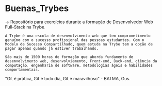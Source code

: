 # Buenas_Trybes

-> Repositório para exercícios durante a formação de Desenvolvedor Web Full-Stack na Trybe.

	A Trybe é uma escola de desenvolvimento web que tem comprometimento genuíno com o sucesso profissional das pessoas estudantes. Com o Modelo de Sucesso Compartilhado, quem estuda na Trybe tem a opção de pagar apenas quando já estiver trabalhando.

	São mais de 1500 horas de formação que aborda fundamento de desenvolvimento web, desenvolviemento, Front-end, Back-end, ciência da computação, engenharia de software, metodologias ágeis e habilidades comportamentais.


"Git é prática, Git é todo dia, Git é maravilhoso" - BATMA, Gus.
